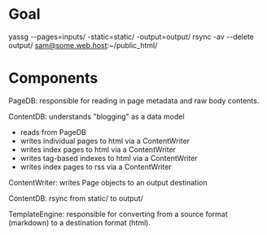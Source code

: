 # Goal #
yassg --pages=inputs/ -static=static/ -output=output/
rsync -av --delete output/ sam@some.web.host:~/public_html/

# Components

PageDB: responsible for reading in page metadata and raw body contents.

ContentDB: understands "blogging" as a data model
 - reads from PageDB
 - writes individual pages to html via a ContentWriter
 - writes index pages to html via a ContentWriter
 - writes tag-based indexes to html via a ContentWriter
 - writes index pages to rss via a ContentWriter

ContentWriter: writes Page objects to an output destination

ContentDB: rsync from static/ to output/

TemplateEngine: responsible for converting from a source format (markdown) to a destination format (html).


